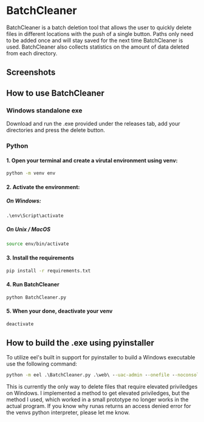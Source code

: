 # BatchCleaner
BatchCleaner is a batch deletion tool that allows the user to quickly delete files in different locations with the push of a single button.
Paths only need to be added once and will stay saved for the next time BatchCleaner is used. BatchCleaner also collects statistics on the amount of data deleted from each directory.

## Screenshots

## How to use BatchCleaner

### Windows standalone exe
Download and run the .exe provided under the releases tab, add your directories and press the delete button.

### Python

#### 1. Open your terminal and create a virutal environment using venv:
```sh
python -m venv env
```
#### 2. Activate the environment:
##### On Windows:
```cmd
.\env\Script\activate
```
##### On Unix / MacOS
```sh
source env/bin/activate
```
#### 3. Install the requirements
```sh
pip install -r requirements.txt
```

#### 4. Run BatchCleaner
```sh
python BatchCleaner.py
```

#### 5. When your done, deactivate your venv
```sh
deactivate
```
## How to build the .exe using pyinstaller
To utilize eel's built in support for pyinstaller to build a Windows executable use the following command:

```cmd
python -m eel .\BatchCleaner.py .\web\ --uac-admin --onefile --noconsole --splash .\logo\splash.png -i .\logo\favicon.ico
```

This is currently the only way to delete files that require elevated priviledges on Windows. I implemented a method to get elevated priviledges, but the method I used, which worked in a small prototype no longer works in the actual program. If you know why runas returns an access denied error for the venvs python interpreter, please let me know.

